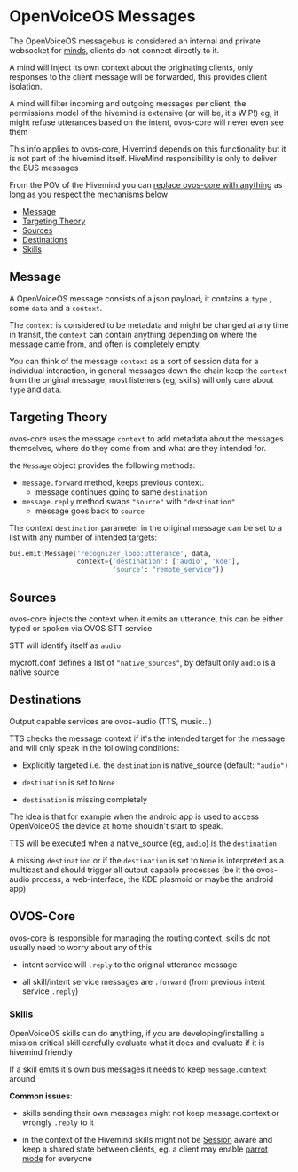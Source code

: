 # OpenVoiceOS Messages

The OpenVoiceOS messagebus is considered an internal and private websocket for [minds](https://github.com/JarbasHiveMind/HiveMind-core/wiki/Terminology), clients do not connect directly to it.

A mind will inject its own context about the originating clients,  only responses to the client message will be forwarded, this provides client isolation. 

A mind will filter incoming and outgoing messages per client, the permissions model of the hivemind is extensive (or will be, it's WIP!) eg, it might refuse utterances based on the intent, ovos-core will never even see them

This info applies to ovos-core, Hivemind depends on this functionality but it is not part of the hivemind itself. HiveMind responsibility is only to deliver the BUS messages

From the POV of the Hivemind you can [replace ovos-core with anything](https://github.com/JarbasHiveMind/Fakecroft-DDG) as long as you respect the mechanisms below

  * [Message](#message)
  * [Targeting Theory](#targeting-theory)
  * [Sources](#sources)
  * [Destinations](#destinations)
  * [Skills](#skills)

## Message

A OpenVoiceOS message consists of a json payload, it contains a `type` , some `data` and a `context`.

The `context` is considered to be metadata and might be changed at any time in transit, the `context` can contain anything depending on where the message came from, and often is completely empty. 

You can think of the message `context` as a sort of session data for a individual interaction, in general messages down the chain keep the `context` from the original message, most listeners (eg, skills) will only care about `type` and `data`. 

## Targeting Theory

ovos-core uses the message `context` to add metadata about the messages themselves, where do they come from and what are they intended for.

the `Message` object provides the following methods:

- `message.forward` method, keeps previous context.
	- message continues going to same `destination`
- `message.reply` method swaps `"source"` with `"destination"`
	- message goes back to `source`

The context `destination` parameter in the original message can be set to a list with any number of intended targets:

```python
bus.emit(Message('recognizer_loop:utterance', data, 
				 context={'destination': ['audio', 'kde'],
						  'source': "remote_service"))
```

## Sources

ovos-core injects the context when it emits an utterance, this can be either typed or spoken via OVOS STT service

STT will identify itself as `audio`

mycroft.conf defines a list of `"native_sources"`, by default only `audio` is a native source

## Destinations

Output capable services are ovos-audio (TTS, music...)

TTS checks the message context if it's the intended target for the message and will only speak in the following conditions:

- Explicitly targeted i.e. the `destination` is native_source (default: `"audio")`

- `destination` is set to `None`

- `destination` is missing completely

The idea is that for example when the android app is used to access OpenVoiceOS the device at home shouldn't start to speak.

TTS will be executed when a native_source (eg, `audio`) is the `destination`

A missing `destination` or if the `destination` is set to `None` is interpreted as a multicast and should trigger all output capable processes (be it the ovos-audio process, a web-interface, the KDE plasmoid or maybe the android app)

## OVOS-Core

ovos-core is responsible for managing the routing context, skills do not usually need to worry about any of this

- intent service will `.reply` to the original utterance message

- all skill/intent service messages are `.forward` (from previous intent service `.reply`)

### Skills 

OpenVoiceOS skills can do anything, if you are developing/installing a mission critical skill carefully evaluate what it does and evaluate if it is hivemind friendly

If a skill emits it's own bus messages it needs to keep `message.context` around

**Common issues**:

- skills sending their own messages might not keep message.context or wrongly `.reply` to it 

- in the context of the Hivemind skills might not be [Session](https://github.com/OpenVoiceOS/ovos-bus-client/blob/dev/ovos_bus_client/session.py) aware and keep a shared state between clients, eg. a client may enable [parrot mode](https://github.com/JarbasSkills/skill-parrot) for everyone 